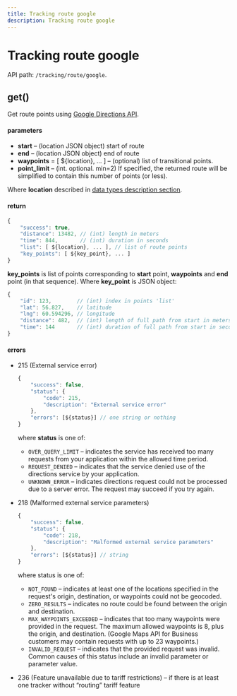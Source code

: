 ```yaml
---
title: Tracking route google
description: Tracking route google
---
```


# Tracking route google

API path: `/tracking/route/google`.

## get()

Get route points using [Google Directions API](https://developers.google.com/maps/documentation/directions/intro).

#### parameters

*   **start** – (location JSON object) start of route
*   **end** – (location JSON object) end of route
*   **waypoints** = \[ ${location}, ... \] – (optional) list of transitional points.
*   **point_limit** – (int. optional. min=2) If specified, the returned route will be simplified to contain this number of points (or less).

Where **location** described in [data types description section](../../../getting-started.md#data-types).

#### return
```js
{
    "success": true,
    "distance": 13482, // (int) length in meters
    "time": 844,       // (int) duration in seconds
    "list": [ ${location}, ... ], // list of route points
    "key_points": [ ${key_point}, ... ] 
}
```

**key_points** is list of points corresponding to **start** point, **waypoints** and **end** point (in that sequence). Where **key_point** is JSON object:
```js
{
    "id": 123,        // (int) index in points 'list'
    "lat": 56.827,    // latitude
    "lng": 60.594296, // longitude
    "distance": 482,  // (int) length of full path from start in meters (0 for start point)
    "time": 144       // (int) duration of full path from start in seconds (0 for start point)
}
```

#### errors
*   215 (External service error)
    ```js
    {
        "success": false,
        "status": {
            "code": 215,
            "description": "External service error"
        },
        "errors": [${status}] // one string or nothing
    }
    ```
    where **status** is one of:

    *   `OVER_QUERY_LIMIT` – indicates the service has received too many requests from your application within the allowed time period.
    *   `REQUEST_DENIED` – indicates that the service denied use of the directions service by your application.
    *   `UNKNOWN_ERROR` – indicates directions request could not be processed due to a server error. The request may succeed if you try again.

*   218 (Malformed external service parameters)
    ```js
    {
        "success": false,
        "status": {
            "code": 218,
            "description": "Malformed external service parameters"
        },
        "errors": [${status}] // string
    }
    ```
    where status is one of:
    
    *   `NOT_FOUND` – indicates at least one of the locations specified in the request's origin, destination, or waypoints could not be geocoded.
    *   `ZERO_RESULTS` – indicates no route could be found between the origin and destination.
    *   `MAX_WAYPOINTS_EXCEEDED` – indicates that too many waypoints were provided in the request. The maximum allowed waypoints is 8, plus the origin, and destination. (Google Maps API for Business customers may contain requests with up to 23 waypoints.)
    *   `INVALID_REQUEST` – indicates that the provided request was invalid. Common causes of this status include an invalid parameter or parameter value.

*   236 (Feature unavailable due to tariff restrictions) – if there is at least one tracker without “routing” tariff feature
